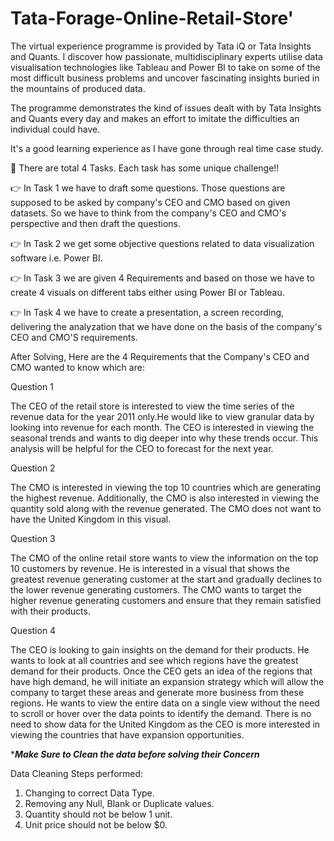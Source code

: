 # Tata-Forage-Online-Retail-Store'

The virtual experience programme is provided by Tata iQ or Tata Insights and Quants. I discover how passionate, multidisciplinary experts utilise data visualisation technologies like Tableau and Power BI to take on some of the most difficult business problems and uncover fascinating insights buried in the mountains of produced data.

The programme demonstrates the kind of issues dealt with by Tata Insights and Quants every day and makes an effort to imitate the difficulties an individual could have.

It's a good learning experience as I have gone through real time case study.

🔗 There are total 4 Tasks. Each task has some unique challenge!!

👉 In Task 1 we have to draft some questions. Those questions are supposed to be asked by company's CEO and CMO based on given datasets. So we have to think from the company's CEO and CMO's perspective and then draft the questions.

👉 In Task 2 we get some objective questions related to data visualization software i.e. Power BI.

👉 In Task 3 we are given 4 Requirements and based on those we have to create 4 visuals on different tabs either using Power BI or Tableau.

👉 In Task 4 we have to create a presentation, a screen recording, delivering the analyzation that we have done on the basis of the company's CEO and CMO'S requirements.



After Solving, Here are the 4 Requirements that the Company's CEO and CMO wanted to know which are:

Question 1 

The CEO of the retail store is interested to view the time series of the revenue data for the year 2011 only.He would like to view granular data by looking into revenue for each month. The CEO is interested in viewing the seasonal trends and wants to dig deeper into why these trends occur. This analysis will be helpful for the CEO to forecast for the next year.


Question 2

The CMO is interested in viewing the top 10 countries which are generating the highest revenue. Additionally, the CMO is also interested in viewing the quantity sold along with the revenue generated. The CMO does not want to have the United Kingdom in this visual.

Question 3

The CMO of the online retail store wants to view the information on the top 10 customers by revenue. He is interested in a visual that shows the greatest revenue generating customer at the start and gradually declines to the lower revenue generating customers. The CMO wants to target the higher revenue generating customers and ensure that they remain satisfied with their products.

Question 4

The CEO is looking to gain insights on the demand for their products. He wants to look at all countries and see which regions have the greatest demand for their products. Once the CEO gets an idea of the regions that have high demand, he will initiate an expansion strategy which will allow the company to target these areas and generate more business from these regions. He wants to view the entire data on a single view without the need to scroll or hover over the data points to identify the demand. There is no need to show data for the United Kingdom as the CEO is more interested in viewing the countries that have expansion opportunities.



****Make Sure to Clean the data before solving their Concern***

Data Cleaning Steps performed:
1) Changing to correct Data Type.
2) Removing any Null, Blank or Duplicate values.
3) Quantity should not be below 1 unit.
4) Unit price should not be below $0.
